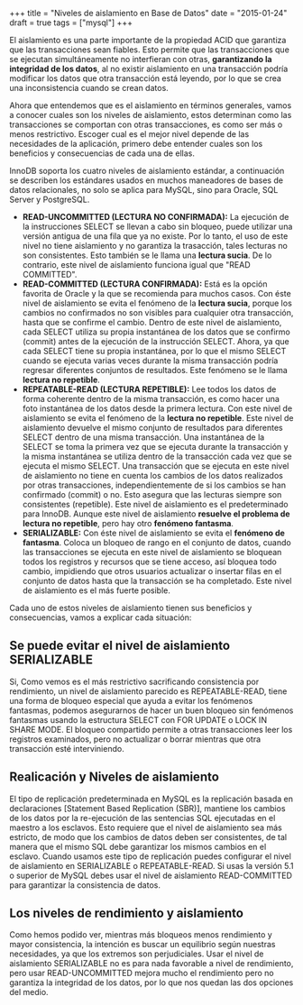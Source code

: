 +++
title = "Niveles de aislamiento en Base de Datos"
date = "2015-01-24"
draft = true
tags = ["mysql"]
+++

El aislamiento es una parte importante de la propiedad ACID que garantiza que las transacciones sean fiables. Esto permite que las transacciones que se ejecutan simultáneamente no interfieran con otras, **garantizando la integridad de los datos**, al no existir aislamiento en una transacción podría modificar los datos que otra transacción está leyendo, por lo que se crea una inconsistencia cuando se crean datos.

Ahora que entendemos que es el aislamiento en términos generales, vamos a conocer cuales son los niveles de aislamiento, estos determinan como las transacciones se comportan con otras transacciones, es como ser más o menos restrictivo. Escoger cual es el mejor nivel depende de las necesidades de la aplicación, primero debe entender cuales son los beneficios y consecuencias de cada una de ellas.

InnoDB soporta los cuatro niveles de aislamiento estándar, a continuación se describen los estándares usados en muchos maneadores de bases de datos relacionales, no solo se aplica para MySQL, sino para Oracle, SQL Server y PostgreSQL.

*   **READ-UNCOMMITTED (LECTURA NO CONFIRMADA):** La ejecución de la instrucciones SELECT se llevan a cabo sin bloqueo, puede utilizar una versión antigua de una fila que ya no existe. Por lo tanto, el uso de este nivel no tiene aislamiento y no garantiza la trasacción, tales lecturas no son consistentes. Esto también se le llama una **lectura sucia**. De lo contrario, este nivel de aislamiento funciona igual que "READ COMMITTED".
*   **READ-COMMITTED (LECTURA CONFIRMADA):** Está es la opción favorita de Oracle y la que se recomienda para muchos casos. Con éste nivel de aislamiento se evita el fenómeno de la **lectura sucia**, porque los cambios no confirmados no son visibles para cualquier otra transacción, hasta que se confirme el cambio. Dentro de este nivel de aislamiento, cada SELECT utiliza su propia instantánea de los datos que se confirmo (commit) antes de la ejecución de la instrucción SELECT. Ahora, ya que cada SELECT tiene su propia instantánea, por lo que el mismo SELECT cuando se ejecuta varias veces durante la misma transacción podría regresar diferentes conjuntos de resultados. Este fenómeno se le llama **lectura no repetible**.
*   **REPEATABLE-READ (LECTURA REPETIBLE):** Lee todos los datos de forma coherente dentro de la misma transacción, es como hacer una foto instantánea de los datos desde la primera lectura. Con este nivel de aislamiento se evita el fenómeno de la **lectura no repetible**. Este nivel de aislamiento devuelve el mismo conjunto de resultados para diferentes SELECT dentro de una misma transacción. Una instantánea de la SELECT se toma la primera vez que se ejecuta durante la transacción y la misma instantánea se utiliza dentro de la transacción cada vez que se ejecuta el mismo SELECT. Una transacción que se ejecuta en este nivel de aislamiento no tiene en cuenta los cambios de los datos realizados por otras transacciones, independientemente de si los cambios se han confirmado (commit) o no. Esto asegura que las lecturas siempre son consistentes (repetible). Este nivel de aislamiento es el predeterminado para InnoDB. Aunque este nivel de aislamiento **resuelve el problema de lectura no repetible**, pero hay otro **fenómeno fantasma**.
*   **SERIALIZABLE:** Con éste nivel de aislamiento se evita el **fenómeno de fantasma**. Coloca un bloqueo de rango en el conjunto de datos, cuando las transacciones se ejecuta en este nivel de aislamiento se bloquean todos los registros y recursos que se tiene acceso, así bloquea todo cambio, impidiendo que otros usuarios actualizar o insertar filas en el conjunto de datos hasta que la transacción se ha completado. Este nivel de aislamiento es el más fuerte posible.

Cada uno de estos niveles de aislamiento tienen sus beneficios y consecuencias, vamos a explicar cada situación:

## Se puede evitar el nivel de aislamiento SERIALIZABLE

Si, Como vemos es el más restrictivo sacrificando consistencia por rendimiento, un nivel de aislamiento parecido es REPEATABLE-READ, tiene una forma de bloqueo especial que ayuda a evitar los fenómenos fantasmas, podemos asegurarnos de hacer un buen bloqueo sin fenómenos fantasmas usando la estructura SELECT con FOR UPDATE o LOCK IN SHARE MODE. El bloqueo compartido permite a otras transacciones leer los registros examinados, pero no actualizar o borrar mientras que otra transacción esté interviniendo.

## Realicación y Niveles de aislamiento

El tipo de replicación predeterminada en MySQL es la replicación basada en declaraciones [Statement Based Replication (SBR)], mantiene los cambios de los datos por la re-ejecución de las sentencias SQL ejecutadas en el maestro a los esclavos. Esto requiere que el nivel de aislamiento sea más estricto, de modo que los cambios de datos deben ser consistentes, de tal manera que el mismo SQL debe garantizar los mismos cambios en el esclavo. Cuando usamos este tipo de replicación puedes configurar el nivel de aislamiento en SERIALIZABLE o REPEATABLE-READ. Si usas la versión 5.1 o superior de MySQL debes usar el nivel de aislamiento READ-COMMITTED para garantizar la consistencia de datos.

## Los niveles de rendimiento y aislamiento

Como hemos podido ver, mientras más bloqueos menos rendimiento y mayor consistencia, la intención es buscar un equilibrio según nuestras necesidades, ya que los extremos son perjudiciales. Usar el nivel de aislamiento SERIALIZABLE no es para nada favorable a nivel de rendimiento, pero usar READ-UNCOMMITTED mejora mucho el rendimiento pero no garantiza la integridad de los datos, por lo que nos quedan las dos opciones del medio.
